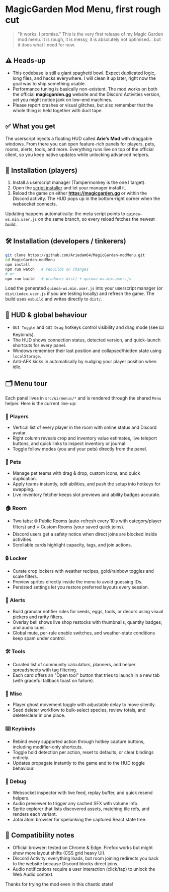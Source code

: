 # MagicGarden Mod Menu, first rough cut

> "It works, I promise." This is the very first release of my Magic Garden mod menu. It is rough, it is messy, it is absolutely not optimised… but it does what I need for now.

## ⚠️ Heads-up

- This codebase is still a giant spaghetti bowl. Expect duplicated logic, long files, and hacks everywhere. I will clean it up later, right now the goal was to ship something usable.
- Performance tuning is basically non-existent. The mod works on both the official **magicgarden.gg** website and the Discord Activities version, yet you might notice jank on low-end machines.
- Please report crashes or visual glitches, but also remember that the whole thing is held together with duct tape.

## ✅ What you get

The userscript injects a floating HUD called **Arie's Mod** with draggable windows. From there you can open feature-rich panels for players, pets, rooms, alerts, tools, and more. Everything runs live on top of the official client, so you keep native updates while unlocking advanced helpers.

## 🚀 Installation (players)

1. Install a userscript manager (Tampermonkey is the one I target).
2. Open the [script installer](https://github.com/Ariedam64/MagicGarden-modMenu/raw/refs/heads/main/dist/quinoa-ws.min.user.js) and let your manager install it.
3. Reload the game on either **https://magicgarden.gg** or within the Discord activity. The HUD pops up in the bottom-right corner when the websocket connects.

Updating happens automatically: the meta script points to `quinoa-ws.min.user.js` on the same branch, so every reload fetches the newest build.

## 🛠️ Installation (developers / tinkerers)

```bash
git clone https://github.com/Ariedam64/MagicGarden-modMenu.git
cd MagicGarden-modMenu
npm install
npm run watch   # rebuilds on changes
# or
npm run build   # produces dist/ + quinoa-ws.min.user.js
```

Load the generated `quinoa-ws.min.user.js` into your userscript manager (or `dist/index.user.js` if you are testing locally) and refresh the game. The build uses `esbuild` and writes directly to `dist/`.

## 🧭 HUD & global behaviour

- `GUI Toggle` and `GUI Drag` hotkeys control visibility and drag mode (see ⌨️ Keybinds).
- The HUD shows connection status, detected version, and quick-launch shortcuts for every panel.
- Windows remember their last position and collapsed/hidden state using `localStorage`.
- Anti-AFK kicks in automatically by nudging your player position when idle.

## 🗂️ Menu tour

Each panel lives in `src/ui/menus/*` and is rendered through the shared `Menu` helper. Here is the current line-up:

### 👥 Players
- Vertical list of every player in the room with online status and Discord avatar.
- Right column reveals crop and inventory value estimates, live teleport buttons, and quick links to inspect inventory or journal.
- Toggle follow modes (you and your pets) directly from the panel.

### 🐾 Pets
- Manage pet teams with drag & drop, custom icons, and quick duplication.
- Apply teams instantly, edit abilities, and push the setup into hotkeys for swapping.
- Live inventory fetcher keeps slot previews and ability badges accurate.

### 🏠 Room
- Two tabs: 🌐 Public Rooms (auto-refresh every 10 s with category/player filters) and ⭐ Custom Rooms (your saved quick joins).
- Discord users get a safety notice when direct joins are blocked inside activities.
- Scrollable cards highlight capacity, tags, and join actions.

### 🔒 Locker
- Curate crop lockers with weather recipes, gold/rainbow toggles and scale filters.
- Preview sprites directly inside the menu to avoid guessing IDs.
- Persisted settings let you restore preferred layouts every session.

### 🔔 Alerts
- Build granular notifier rules for seeds, eggs, tools, or decors using visual pickers and rarity filters.
- Overlay bell shows live shop restocks with thumbnails, quantity badges, and audio cues.
- Global mute, per-rule enable switches, and weather-state conditions keep spam under control.

### 🛠️ Tools
- Curated list of community calculators, planners, and helper spreadsheets with tag filtering.
- Each card offers an "Open tool" button that tries to launch in a new tab (with graceful fallback toast on failure).

### 🧩 Misc
- Player ghost movement toggle with adjustable delay to move silently.
- Seed deleter workflow to bulk-select species, review totals, and delete/clear in one place.

### ⌨️ Keybinds
- Rebind every supported action through hotkey capture buttons, including modifier-only shortcuts.
- Toggle hold detection per action, reset to defaults, or clear bindings entirely.
- Updates propagate instantly to the game and to the HUD toggle behaviour.

### 🔧 Debug
- Websocket inspector with live feed, replay buffer, and quick resend helpers.
- Audio previewer to trigger any cached SFX with volume info.
- Sprite explorer that lists discovered assets, matching tile refs, and renders each variant.
- Jotai atom browser for spelunking the captured React state tree.

## 🤝 Compatibility notes

- Official browser: tested on Chrome & Edge. Firefox works but might show more layout shifts (CSS grid heavy UI).
- Discord Activity: everything loads, but room joining redirects you back to the website because Discord blocks direct joins.
- Audio notifications require a user interaction (click/tap) to unlock the Web Audio context.

Thanks for trying the mod even in this chaotic state!
